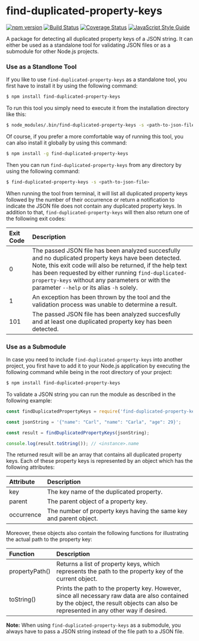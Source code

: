 # find-duplicated-property-keys

 [![npm version](https://badge.fury.io/js/find-duplicated-property-keys.svg)](https://badge.fury.io/js/find-duplicated-property-keys)
 [![Build Status](https://travis-ci.com/SebastianG77/find-duplicated-property-keys.svg?branch=master)](https://travis-ci.com/SebastianG77/find-duplicated-property-keys)
 [![Coverage Status](https://coveralls.io/repos/github/SebastianG77/find-duplicated-property-keys/badge.svg?branch=master)](https://coveralls.io/github/SebastianG77/find-duplicated-property-keys?branch=master)
 [![JavaScript Style Guide](https://img.shields.io/badge/code_style-standard-brightgreen.svg)](https://standardjs.com)

A package for detecting all duplicated property keys of a JSON string. It can either be used as a standalone tool for validating JSON files or as a submodule for other Node.js projects.


### Use as a Standlone Tool

If you like to use `find-duplicated-property-keys` as a standalone tool, you first have to install it by using the following command:

```bash
$ npm install find-duplicated-property-keys
```

To run this tool you simply need to execute it from the installation directory like this:

```bash
$ node_modules/.bin/find-duplicated-property-keys -s <path-to-json-file>
```

Of course, if you prefer a more comfortable way of running this tool, you can also install it globally by using this command:

```bash
$ npm install -g find-duplicated-property-keys
```

Then you can run `find-duplicated-property-keys` from any directory by using the following command:

```bash
$ find-duplicated-property-keys -s <path-to-json-file>
```

When running the tool from terminal, it will list all duplicated property keys followed by the number of their occurrence or return a notification to indicate the JSON file does not contain any duplicated property keys. In addition to that, `find-duplicated-property-keys` will then also return one of the following exit codes:

|Exit Code|Description|
|:--|:--|
|0|The passed JSON file has been analyzed succesfully and no duplicated property keys have been detected. Note, this exit code will also be returned, if the help text has been requested by either running `find-duplicated-property-keys` without any parameters or with the parameter `--help` or its alias `-h` solely.|
|1|An exception has been thrown by the tool and the validation process was unable to determine a result.|
|101|The passed JSON file has been analyzed succesfully and at least one duplicated property key has been detected.|


### Use as a Submodule

In case you need to include `find-duplicated-property-keys` into another project, you first have to add it to your Node.js application by executing the following command while being in the root directory of your project:

```bash
$ npm install find-duplicated-property-keys
```

To validate a JSON string you can run the module as described in the following example:

```javascript
const findDuplicatedPropertyKeys = require('find-duplicated-property-keys');

const jsonString = '{"name": "Carl", "name": "Carla", "age": 29}';

const result = findDuplicatedPropertyKeys(jsonString);

console.log(result.toString()); // <instance>.name
```

The returned result will be an array that contains all duplicated property keys. Each of these property keys is represented by an object which has the following attributes:

|Attribute|Description|
|:--|:--|
|key|The key name of the duplicated property.
|parent|The parent object of a property key.
|occurrence|The number of property keys having the same key and parent object.

Moreover, these objects also contain the following functions for illustrating the actual path to the property key:

|Function|Description|
|:--|:--|
|propertyPath()|Returns a list of property keys, which represents the path to the property key of the current object.
|toString()|Prints the path to the property key. However, since all necessary raw data are also contained by the object, the result objects can also be represented in any other way if desired.

**Note:** When using `find-duplicated-property-keys` as a submodule, you always have to pass a JSON string instead of the file path to a JSON file. 